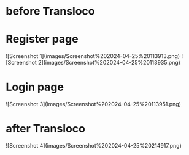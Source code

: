 <h1>before Transloco</h1>
<h1>Register page</h1>
![Screenshot 1](images/Screenshot%202024-04-25%20113913.png)
![Screenshot 2](images/Screenshot%202024-04-25%20113935.png)
<h1>Login page</h1>
![Screenshot 3](images/Screenshot%202024-04-25%20113951.png)
<h1>after Transloco</h1>
![Screenshot 4](images/Screenshot%202024-04-25%20214917.png)
